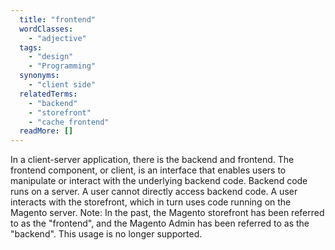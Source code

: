 ```yaml
---
  title: "frontend"
  wordClasses: 
    - "adjective"
  tags: 
    - "design"
    - "Programming"
  synonyms: 
    - "client side"
  relatedTerms: 
    - "backend"
    - "storefront"
    - "cache frontend"
  readMore: []
---
```

In a client-server application, there is the backend and frontend. The frontend component, or client, is an interface that enables users to manipulate or interact with the underlying backend code. Backend code runs on a server. A user cannot directly access backend code. A user interacts with the storefront, which in turn uses code running on the Magento server.
Note: In the past, the Magento storefront has been referred to as the "frontend", and the Magento Admin has been referred to as the "backend". This usage is no longer supported.